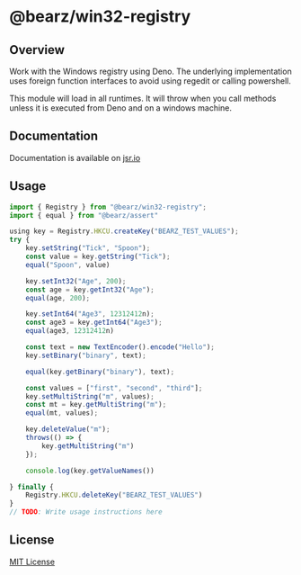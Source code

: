 # @bearz/win32-registry

## Overview

Work with the Windows registry using Deno. The underlying implementation uses
foreign function interfaces to avoid using regedit or calling powershell.  

This module will load in all runtimes. It will throw when you call methods unless it
is executed from Deno and on a windows machine.

## Documentation

Documentation is available on [jsr.io](https://jsr.io/@bearz/win32-registry/doc)

## Usage
```typescript
import { Registry } from "@bearz/win32-registry";
import { equal } from "@bearz/assert"

using key = Registry.HKCU.createKey("BEARZ_TEST_VALUES");
try {
    key.setString("Tick", "Spoon");
    const value = key.getString("Tick");
    equal("Spoon", value)

    key.setInt32("Age", 200);
    const age = key.getInt32("Age");
    equal(age, 200);

    key.setInt64("Age3", 12312412n);
    const age3 = key.getInt64("Age3");
    equal(age3, 12312412n)

    const text = new TextEncoder().encode("Hello");
    key.setBinary("binary", text);

    equal(key.getBinary("binary"), text);

    const values = ["first", "second", "third"];
    key.setMultiString("m", values);
    const mt = key.getMultiString("m");
    equal(mt, values);

    key.deleteValue("m");
    throws(() => {
        key.getMultiString("m")
    });

    console.log(key.getValueNames())

} finally {
    Registry.HKCU.deleteKey("BEARZ_TEST_VALUES")
}
// TODO: Write usage instructions here
```

## License

[MIT License](./LICENSE.md)